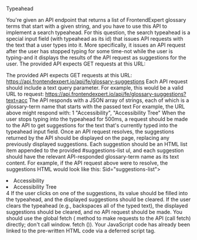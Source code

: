 Typeahead 


You're given an API endpoint that returns a list of FrontendExpert glossary terms that start with a given string, and you have to use this API to implement a search typeahead.
For this question, the search typeahead is a special input field (with typeahead as its id) that issues API requests with the text that a user types into it. More specifically, it issues an API request after the user has stopped typing for some time-not while the user is typing-and it displays the results of the API request as suggestions for the user.
The provided API expects GET requests at this URL:

The provided API expects GET requests at this URL:
https://api.frontendexpert.io/api/fe/glossary-suggestions
Each API request should include a text query parameter. For example, this would be a valid URL to request:
https://api.frontendexpert.io/api/fe/glossary-suggestions?text=acc
The API responds with a JSON array of strings, each of which is a glossary-term name that starts with the passed text For example, the URL above might respond with:
1
"Accessibility",
"Accessibility Tree"
When the user stops typing into the typeahead for 500ms, a request should be made to the API to get suggestions for the text that's currently typed into the typeahead input field.
Once an API request resolves, the suggestions returned by the API should be displayed on the page, replacing any previously displayed suggestions. Each suggestion should be an HTML list item appended to the provided #suggestions-list ul, and each suggestion should have the relevant API-responded glossary-term name as its text content.
For example, if the API request above were to resolve, the suggestions HTML would look like this:
Sid="suggestions-list">
<li>Accessibility</li>
<li>Accessibility Tree</li>
4 </ub>
If the user clicks on one of the suggestions, its value should be filled into the typeahead, and the displayed suggestions should be cleared.
If the user clears the typeahead (e.g., backspaces all of the typed text), the displayed suggestions should be cleared, and no API request should be made.
You should use the global fetch ( method to make requests to the API (call fetch) directly; don't call window. fetch ()).
Your JavaScript code has already been linked to the pre-written HTML code via a deferred script tag.
